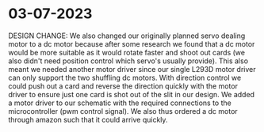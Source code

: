 # 03-07-2023

DESIGN CHANGE: We also changed our originally planned servo dealing motor to a dc motor because after some research we found that a dc motor would be more suitable as it would rotate faster and shoot out cards (we also didn't need position control which servo's usually provide). This also meant we needed another motor driver since our single L293D motor driver can only support the two shuffling dc motors. With direction control we could push out a card and reverse the direction quickly with the motor driver to ensure just one card is shot out of the slit in our design. We added a motor driver to our schematic with the required connections to the microcontroller (pwm control signal). We also thus ordered a dc motor through amazon such that it could arrive quickly.